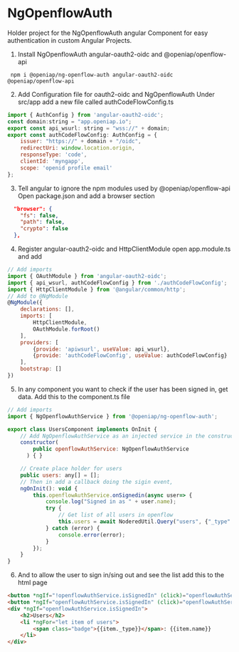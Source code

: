 # NgOpenflowAuth

Holder project for the NgOpenflowAuth angular Component for easy authentication in custom Angular Projects.

1) Install NgOpenflowAuth angular-oauth2-oidc and @openiap/openflow-api

``` npm i @openiap/ng-openflow-auth angular-oauth2-oidc @openiap/openflow-api``` 

2) Add Configuration file for oauth2-oidc and NgOpenflowAuth 
Under src/app add a new file called authCodeFlowConfig.ts 

```javascript
import { AuthConfig } from 'angular-oauth2-oidc';
const domain:string = "app.openiap.io";
export const api_wsurl: string = "wss://" + domain;
export const authCodeFlowConfig: AuthConfig = {
    issuer: "https://" + domain + "/oidc",
    redirectUri: window.location.origin,
    responseType: 'code',
    clientId: 'myngapp',
    scope: 'openid profile email'
};
```

3) Tell angular to ignore the npm modules used by @openiap/openflow-api
Open package.json and add a browser section

```json
  "browser": {
    "fs": false,
    "path": false,
    "crypto": false
  },
```

4) Register angular-oauth2-oidc and HttpClientModule
open app.module.ts and add

```javascript
// Add imports
import { OAuthModule } from 'angular-oauth2-oidc';
import { api_wsurl, authCodeFlowConfig } from './authCodeFlowConfig';
import { HttpClientModule } from '@angular/common/http';
// Add to @NgModule
@NgModule({
	declarations: [],
	imports: [
        HttpClientModule,
		OAuthModule.forRoot()
	],
	providers: [
        {provide: 'apiwsurl', useValue: api_wsurl},
        {provide: 'authCodeFlowConfig', useValue: authCodeFlowConfig}
	],
	bootstrap: []
})


```

5) In any component you want to check if the user has been signed in, get data.
Add this to the component.ts file

```javascript
// Add imports
import { NgOpenflowAuthService } from '@openiap/ng-openflow-auth';

export class UsersComponent implements OnInit {
    // Add NgOpenflowAuthService as an injected service in the constructor
    constructor(
        public openflowAuthService: NgOpenflowAuthService
      ) { }

    // Create place holder for users
    public users: any[] = [];
    // Then in add a callback doing the sigin event, 
    ngOnInit(): void {
        this.openflowAuthService.onSignedin(async user=> {
            console.log("Signed in as " + user.name);
            try {
                // Get list of all users in openflow
                this.users = await NoderedUtil.Query("users", {"_type": "user"}, null, null, 100, 0, null as any);
            } catch (error) {
                console.error(error);
            }
        });
    }
}
```

6) And to allow the user to sign in/sing out and see the list add  this to the html page

```html
<button *ngIf="!openflowAuthService.isSignedIn" (click)="openflowAuthService.Login()">Login</button>
<button *ngIf="openflowAuthService.isSignedIn" (click)="openflowAuthService.Logout()">Logout</button>
<div *ngIf="openflowAuthService.isSignedIn">
    <h2>Users</h2>
    <li *ngFor="let item of users">
        <span class="badge">{{item._type}}</span>: {{item.name}}
    </li>
</div>
```

